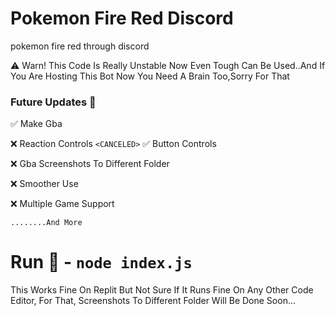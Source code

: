 # Pokemon Fire Red Discord
pokemon fire red through discord

⚠️ Warn!
 This Code Is Really Unstable Now Even Tough Can Be Used..And If You Are Hosting This Bot Now You Need A Brain Too,Sorry For That
 
### Future Updates 📄

 ✅ Make Gba 
 
 ❌ Reaction Controls `<CANCELED>` ✅ Button Controls
 
 ❌ Gba Screenshots To Different Folder
 
 ❌ Smoother Use 
 
 ❌ Multiple Game Support
 
    ........And More
# Run 🚩 - ```node index.js```

 This Works Fine On Replit But Not Sure If It Runs Fine On Any Other Code Editor,
  For That, Screenshots To Different Folder Will Be Done Soon...
